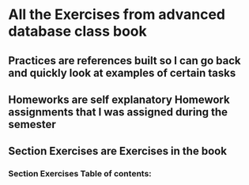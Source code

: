# All the Exercises from advanced database class book
## Practices are references built so I can go back and quickly look at examples of certain tasks
## Homeworks are self explanatory Homework assignments that I was assigned during the semester
## Section Exercises are Exercises in the book
### Section Exercises Table of contents:



